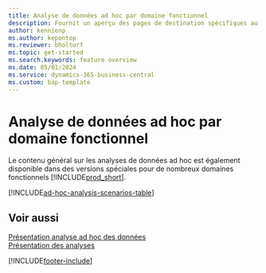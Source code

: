 ```yaml
---
title: Analyse de données ad hoc par domaine fonctionnel
description: Fournit un aperçu des pages de destination spécifiques au domaine fonctionnel pour l’analyse de données ad hoc dans Business Central.
author: kennienp
ms.author: kepontop
ms.reviewer: bholtorf
ms.topic: get-started
ms.search.keywords: feature overview
ms.date: 05/01/2024
ms.service: dynamics-365-business-central
ms.custom: bap-template
---
```


# <a name="ad-hoc-data-analysis-by-functional-area"></a>Analyse de données ad hoc par domaine fonctionnel

Le contenu général sur les analyses de données ad hoc est également disponible dans des versions spéciales pour de nombreux domaines fonctionnels [!INCLUDE[prod_short](includes/prod_short.md)]. 

[!INCLUDE[ad-hoc-analysis-scenarios-table](includes/ad-hoc-analysis-scenarios-table.md)]


## <a name="see-also"></a>Voir aussi

[Présentation analyse ad hoc des données](reports-adhoc-analysis.md)   
[Présentation des analyses](reports-bi-reporting.md)  

[!INCLUDE[footer-include](includes/footer-banner.md)]
